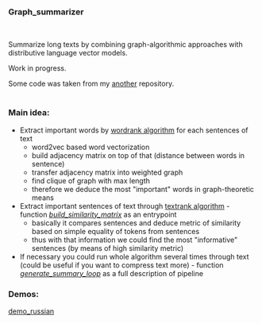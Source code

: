 ### Graph_summarizer   
 &nbsp;

Summarize long texts by combining graph-algorithmic approaches with distributive language vector models.   

Work in progress.   

Some code was taken from my [another](https://github.com/mitya8128/nlp_graph) repository.   
&nbsp; 
### Main idea:  
- Extract important words by [wordrank algorithm](https://github.com/mitya8128/graph_summarizer/blob/master/wordrank.py) for each sentences of text 
  - word2vec based word vectorization 
  - build adjacency matrix on top of that (distance between words in sentence)
  - transfer adjacency matrix into weighted graph
  - find clique of graph with max length
  - therefore we deduce the most "important" words in graph-theoretic means
- Extract important sentences of text through [textrank algorithm](https://github.com/mitya8128/graph_summarizer/blob/master/textrank_sentence.py) - function [*build_similarity_matrix*](https://github.com/mitya8128/graph_summarizer/blob/472d70752a572fe7cb71272935072a0149b914b1/textrank_sentence.py#L55) as an entrypoint 
  - basically it compares sentences and deduce metric of similarity based on simple equality of tokens from sentences
  - thus with that information we could find the most "informative" sentences (by means of high similarity metric)
- If necessary you could run whole algorithm several times through text (could be useful if you want to compress text more) - function [*generate_summary_loop*](https://github.com/mitya8128/graph_summarizer/blob/472d70752a572fe7cb71272935072a0149b914b1/textrank_sentence.py#L111) as a full description of pipeline
 &nbsp;  
### Demos:      
[demo_russian](https://github.com/mitya8128/graph_summarizer/blob/master/demo_russian.ipynb)   
 &nbsp;  

